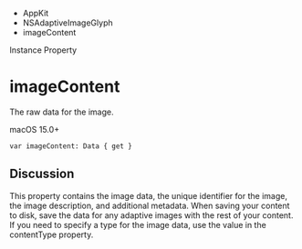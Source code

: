 

- AppKit
- NSAdaptiveImageGlyph
-  imageContent 

Instance Property

# imageContent

The raw data for the image.

macOS 15.0+

``` source
var imageContent: Data { get }
```

## Discussion

This property contains the image data, the unique identifier for the image, the image description, and additional metadata. When saving your content to disk, save the data for any adaptive images with the rest of your content. If you need to specify a type for the image data, use the value in the contentType property.

